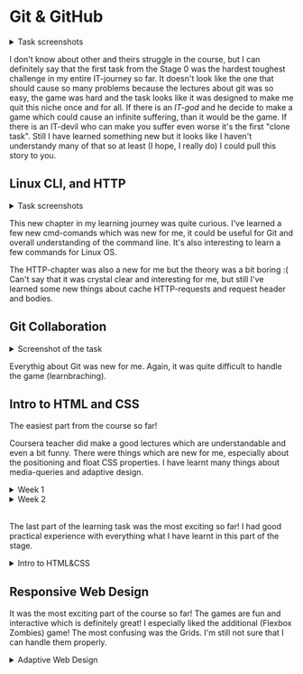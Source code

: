 # Git & GitHub

<details>
<summary>Task screenshots</summary>
    <img src="img/fucking-game1.png" alt="Git & GitHub screen 1">
    <img src="img/fucking-game2.png" alt="Git & GitHub screen 2">
</details>

I don't know about other and theirs struggle in the course, but I can definitely say that the first task from the Stage 0 was the hardest toughest challenge in my entire IT-journey so far. It doesn't look like the one that should cause so many problems because the lectures about git was so easy, the game was hard and the task looks like it was designed to make me quit this niche once and for all. If there is an _IT-god_ and he decide to make a game which could cause an infinite suffering, than it would be the game. If there is an IT-devil who can make you suffer even worse it's the first "clone task".
Still I have learned something new but it looks like I haven't understandy many of that so at least (I hope, I really do) I could pull this story to you.



## Linux CLI, and HTTP

<details>
<summary>Task screenshots</summary>
    <img src="img/stage0-1.png" alt="Git & GitHub screen 1">
    <img src="img/stage0-2.png" alt="Git & GitHub screen 2">
    <img src="img/stage0-3.png" alt="Git & GitHub screen 2">
    <img src="img/stage0-4.png" alt="Git & GitHub screen 2">
</details>

This new chapter in my learning journey was quite curious. I've learned a few new cmd-comands which was new for me, it could be useful for Git and overall understanding of the command line. It's also interesting to learn a few commands for Linux OS.



The HTTP-chapter was also a new for me but the theory was a bit boring :( Can't say that it was crystal clear and interesting for me, but still I've learned some new things about cache HTTP-requests and request header and bodies.

## Git Collaboration
<details>
<summary>Screenshot of the task</summary>
    <img src="img/fucking-game3.png" alt="Intro to HTML and CSS screen 1">
    <img src="img/fucking-game4.png" alt="Intro to HTML and CSS screen 1">
</details>

Everythig about Git was new for me. Again, it was quite difficult to handle the game (learnbraching).

## Intro to HTML and CSS
The easiest part from the course so far! 
<br>

Coursera teacher did make a good lectures which are understandable and even a bit funny. There were things which are new for me, especially about the positioning and float CSS properties. I have learnt many things about media-queries and adaptive design.

<details>
<summary>Week 1</summary>
    <img src="img/stage0-5.png" alt="Intro to HTML and CSS screen 1">
</details>

<details>
<summary>Week 2</summary>
    <img src="img/stage0-6.png" alt="Intro to HTML and CSS screen 2">
</details>

<br>

The last part of the learning task was the most exciting so far! I had good practical experience with everything what I have learnt in this part of the stage.

<details>
<summary>Intro to HTML&CSS</summary>
    <img src="img/stage0-7.png" alt="Intro to HTML and CSS screen 2">
</details>

## Responsive Web Design
It was the most exciting part of the course so far! The games are fun and interactive which is definitely great! I especially liked the additional (Flexbox Zombies) game!
The most confusing was the Grids. I'm still not sure that I can handle them properly.
<details>
<summary>Adaptive Web Design</summary>
    <img src="img/stage0-8.png" alt="Adaptive web design">
    <img src="img/stage0-9.png" alt="Adaptive web design 2">
</details>





